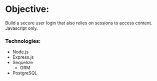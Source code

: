# Objective:

Build a secure user login that also relies on sessions to access content.
Javascript only.


### Technologies:

- Node.js
- Express.js
- Sequelize
  - ORM
- PostgreSQL
